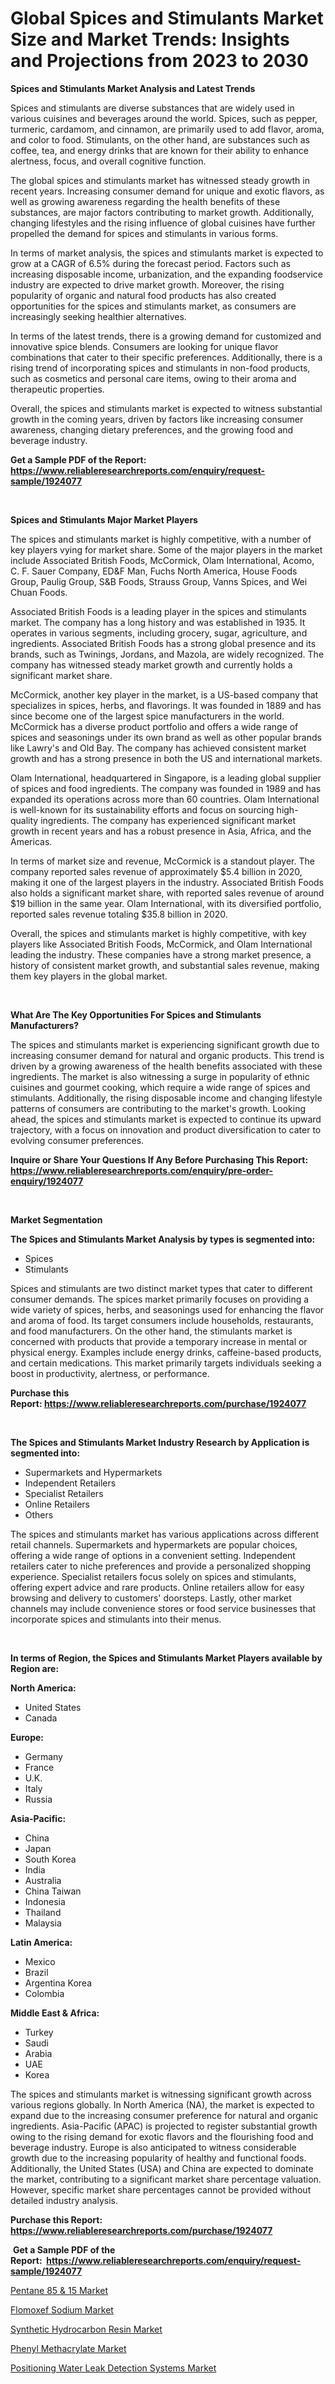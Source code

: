 <p><h1>Global Spices and Stimulants Market Size and Market Trends: Insights and Projections from 2023 to 2030</h1></p><p><strong>Spices and Stimulants Market Analysis and Latest Trends</strong></p>
<p><p>Spices and stimulants are diverse substances that are widely used in various cuisines and beverages around the world. Spices, such as pepper, turmeric, cardamom, and cinnamon, are primarily used to add flavor, aroma, and color to food. Stimulants, on the other hand, are substances such as coffee, tea, and energy drinks that are known for their ability to enhance alertness, focus, and overall cognitive function.</p><p>The global spices and stimulants market has witnessed steady growth in recent years. Increasing consumer demand for unique and exotic flavors, as well as growing awareness regarding the health benefits of these substances, are major factors contributing to market growth. Additionally, changing lifestyles and the rising influence of global cuisines have further propelled the demand for spices and stimulants in various forms.</p><p>In terms of market analysis, the spices and stimulants market is expected to grow at a CAGR of 6.5% during the forecast period. Factors such as increasing disposable income, urbanization, and the expanding foodservice industry are expected to drive market growth. Moreover, the rising popularity of organic and natural food products has also created opportunities for the spices and stimulants market, as consumers are increasingly seeking healthier alternatives.</p><p>In terms of the latest trends, there is a growing demand for customized and innovative spice blends. Consumers are looking for unique flavor combinations that cater to their specific preferences. Additionally, there is a rising trend of incorporating spices and stimulants in non-food products, such as cosmetics and personal care items, owing to their aroma and therapeutic properties.</p><p>Overall, the spices and stimulants market is expected to witness substantial growth in the coming years, driven by factors like increasing consumer awareness, changing dietary preferences, and the growing food and beverage industry.</p></p>
<p><strong>Get a Sample PDF of the Report:&nbsp; <a href="https://www.reliableresearchreports.com/enquiry/request-sample/1924077">https://www.reliableresearchreports.com/enquiry/request-sample/1924077</a></strong></p>
<p>&nbsp;</p>
<p><strong>Spices and Stimulants Major Market Players</strong></p>
<p><p>The spices and stimulants market is highly competitive, with a number of key players vying for market share. Some of the major players in the market include Associated British Foods, McCormick, Olam International, Acomo, C. F. Sauer Company, ED&F Man, Fuchs North America, House Foods Group, Paulig Group, S&B Foods, Strauss Group, Vanns Spices, and Wei Chuan Foods. </p><p>Associated British Foods is a leading player in the spices and stimulants market. The company has a long history and was established in 1935. It operates in various segments, including grocery, sugar, agriculture, and ingredients. Associated British Foods has a strong global presence and its brands, such as Twinings, Jordans, and Mazola, are widely recognized. The company has witnessed steady market growth and currently holds a significant market share.</p><p>McCormick, another key player in the market, is a US-based company that specializes in spices, herbs, and flavorings. It was founded in 1889 and has since become one of the largest spice manufacturers in the world. McCormick has a diverse product portfolio and offers a wide range of spices and seasonings under its own brand as well as other popular brands like Lawry's and Old Bay. The company has achieved consistent market growth and has a strong presence in both the US and international markets.</p><p>Olam International, headquartered in Singapore, is a leading global supplier of spices and food ingredients. The company was founded in 1989 and has expanded its operations across more than 60 countries. Olam International is well-known for its sustainability efforts and focus on sourcing high-quality ingredients. The company has experienced significant market growth in recent years and has a robust presence in Asia, Africa, and the Americas.</p><p>In terms of market size and revenue, McCormick is a standout player. The company reported sales revenue of approximately $5.4 billion in 2020, making it one of the largest players in the industry. Associated British Foods also holds a significant market share, with reported sales revenue of around $19 billion in the same year. Olam International, with its diversified portfolio, reported sales revenue totaling $35.8 billion in 2020.</p><p>Overall, the spices and stimulants market is highly competitive, with key players like Associated British Foods, McCormick, and Olam International leading the industry. These companies have a strong market presence, a history of consistent market growth, and substantial sales revenue, making them key players in the global market.</p></p>
<p>&nbsp;</p>
<p><strong>What Are The Key Opportunities For Spices and Stimulants Manufacturers?</strong></p>
<p><p>The spices and stimulants market is experiencing significant growth due to increasing consumer demand for natural and organic products. This trend is driven by a growing awareness of the health benefits associated with these ingredients. The market is also witnessing a surge in popularity of ethnic cuisines and gourmet cooking, which require a wide range of spices and stimulants. Additionally, the rising disposable income and changing lifestyle patterns of consumers are contributing to the market's growth. Looking ahead, the spices and stimulants market is expected to continue its upward trajectory, with a focus on innovation and product diversification to cater to evolving consumer preferences.</p></p>
<p><strong>Inquire or Share Your Questions If Any Before Purchasing This Report: <a href="https://www.reliableresearchreports.com/enquiry/pre-order-enquiry/1924077">https://www.reliableresearchreports.com/enquiry/pre-order-enquiry/1924077</a></strong></p>
<p>&nbsp;</p>
<p><strong>Market Segmentation</strong></p>
<p><strong>The Spices and Stimulants Market Analysis by types is segmented into:</strong></p>
<p><ul><li>Spices</li><li>Stimulants</li></ul></p>
<p><p>Spices and stimulants are two distinct market types that cater to different consumer demands. The spices market primarily focuses on providing a wide variety of spices, herbs, and seasonings used for enhancing the flavor and aroma of food. Its target consumers include households, restaurants, and food manufacturers. On the other hand, the stimulants market is concerned with products that provide a temporary increase in mental or physical energy. Examples include energy drinks, caffeine-based products, and certain medications. This market primarily targets individuals seeking a boost in productivity, alertness, or performance.</p></p>
<p><strong>Purchase this Report:&nbsp;<a href="https://www.reliableresearchreports.com/purchase/1924077">https://www.reliableresearchreports.com/purchase/1924077</a></strong></p>
<p>&nbsp;</p>
<p><strong>The Spices and Stimulants Market Industry Research by Application is segmented into:</strong></p>
<p><ul><li>Supermarkets and Hypermarkets</li><li>Independent Retailers</li><li>Specialist Retailers</li><li>Online Retailers</li><li>Others</li></ul></p>
<p><p>The spices and stimulants market has various applications across different retail channels. Supermarkets and hypermarkets are popular choices, offering a wide range of options in a convenient setting. Independent retailers cater to niche preferences and provide a personalized shopping experience. Specialist retailers focus solely on spices and stimulants, offering expert advice and rare products. Online retailers allow for easy browsing and delivery to customers' doorsteps. Lastly, other market channels may include convenience stores or food service businesses that incorporate spices and stimulants into their menus.</p></p>
<p>&nbsp;</p>
<p><strong>In terms of Region, the Spices and Stimulants Market Players available by Region are:</strong></p>
<p>
    <p> <strong> North America: </strong>
        <ul>
            <li>United States</li>
            <li>Canada</li>
        </ul>
        </p> 
    <p> <strong> Europe: </strong>
        <ul>
            <li>Germany</li>
            <li>France</li>
            <li>U.K.</li>
            <li>Italy</li>
            <li>Russia</li>
        </ul>
        </p> 
    <p> <strong> Asia-Pacific: </strong>
        <ul>
            <li>China</li>
            <li>Japan</li>
            <li>South Korea</li>
            <li>India</li>
            <li>Australia</li>
            <li>China Taiwan</li>
            <li>Indonesia</li>
            <li>Thailand</li>
            <li>Malaysia</li>
        </ul>
        </p> 
    <p> <strong> Latin America: </strong>
        <ul>
            <li>Mexico</li>
            <li>Brazil</li>
            <li>Argentina Korea</li>
            <li>Colombia</li>
        </ul>
        </p> 
    <p> <strong> Middle East & Africa: </strong>
        <ul>
            <li>Turkey</li>
            <li>Saudi</li>
            <li>Arabia</li>
            <li>UAE</li>
            <li>Korea</li>
        </ul>
    </p>
    </p>
<p><p>The spices and stimulants market is witnessing significant growth across various regions globally. In North America (NA), the market is expected to expand due to the increasing consumer preference for natural and organic ingredients. Asia-Pacific (APAC) is projected to register substantial growth owing to the rising demand for exotic flavors and the flourishing food and beverage industry. Europe is also anticipated to witness considerable growth due to the increasing popularity of healthy and functional foods. Additionally, the United States (USA) and China are expected to dominate the market, contributing to a significant market share percentage valuation. However, specific market share percentages cannot be provided without detailed industry analysis.</p></p>
<p><strong>Purchase this Report: <a href="https://www.reliableresearchreports.com/purchase/1924077">https://www.reliableresearchreports.com/purchase/1924077</a></strong></p>
<p>&nbsp;<strong>Get a Sample PDF of the Report:&nbsp;&nbsp;<a href="https://www.reliableresearchreports.com/enquiry/request-sample/1924077">https://www.reliableresearchreports.com/enquiry/request-sample/1924077</a></strong></p>
<p><strong></strong></p>
<p><p><a href="https://www.linkedin.com/pulse/pentane-85-amp-15-market-size-2023-2030-global-industrial-wi1te/">Pentane 85 & 15 Market</a></p><p><a href="https://medium.com/@hunterwyman1984/flomoxef-sodium-market-research-report-its-history-and-forecast-2023-to-2030-83df9331cc84">Flomoxef Sodium Market</a></p><p><a href="https://www.linkedin.com/pulse/synthetic-hydrocarbon-resin-market-size-share-amp-trends-dp8we/">Synthetic Hydrocarbon Resin Market</a></p><p><a href="https://medium.com/@elsahermann/phenyl-methacrylate-market-size-reveals-the-best-marketing-channels-in-global-industry-78f6a5e1a6f1">Phenyl Methacrylate Market</a></p><p><a href="https://github.com/santosh758595/Market-Research-Report-List-1/blob/main/positioning-water-leak-detection-systems-market.md">Positioning Water Leak Detection Systems Market</a></p></p>